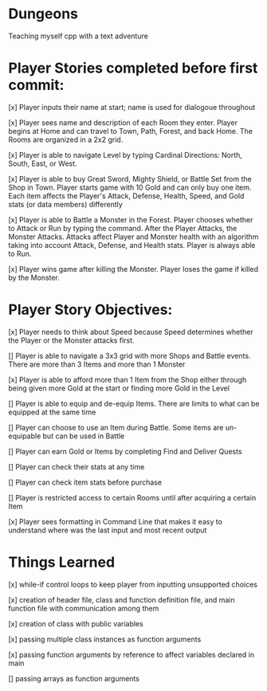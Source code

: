 # Dungeons
Teaching myself cpp with a text adventure

# Player Stories completed before first commit:
[x] Player inputs their name at start; name is used for dialogoue throughout

[x] Player sees name and description of each Room they enter. Player begins at Home and can travel to Town, Path, Forest, and back Home.
The Rooms are organized in a 2x2 grid.

[x] Player is able to navigate Level by typing Cardinal Directions: North, South, East, or West.

[x] Player is able to buy Great Sword, Mighty Shield, or Battle Set from the Shop in Town.
Player starts game with 10 Gold and can only buy one item. Each item affects the Player's Attack, Defense, Health, Speed, and Gold stats (or data members) differently

[x] Player is able to Battle a Monster in the Forest. Player chooses whether to Attack or Run by typing the command. After the Player Attacks, the Monster Attacks.
Attacks affect Player and Monster health with an algorithm taking into account Attack, Defense, and Health stats. Player is always able to Run.

[x] Player wins game after killing the Monster. Player loses the game if killed by the Monster.

# Player Story Objectives:
[x] Player needs to think about Speed because Speed determines whether the Player or the Monster attacks first.

[] Player is able to navigate a 3x3 grid with more Shops and Battle events. There are more than 3 Items and more than 1 Monster

[x] Player is able to afford more than 1 Item from the Shop either through being given more Gold at the start or finding more Gold in the Level

[] Player is able to equip and de-equip Items. There are limits to what can be equipped at the same time

[] Player can choose to use an Item during Battle. Some items are un-equipable but can be used in Battle

[] Player can earn Gold or Items by completing Find and Deliver Quests

[] Player can check their stats at any time

[] Player can check item stats before purchase

[] Player is restricted access to certain Rooms until after acquiring a certain Item

[x] Player sees formatting in Command Line that makes it easy to understand where was the last input and most recent output

# Things Learned
[x] while-if control loops to keep player from inputting unsupported choices

[x] creation of header file, class and function definition file, and main function file with communication among them

[x] creation of class with public variables

[x] passing multiple class instances as function arguments

[x] passing function arguments by reference to affect variables declared in main

[] passing arrays as function arguments
